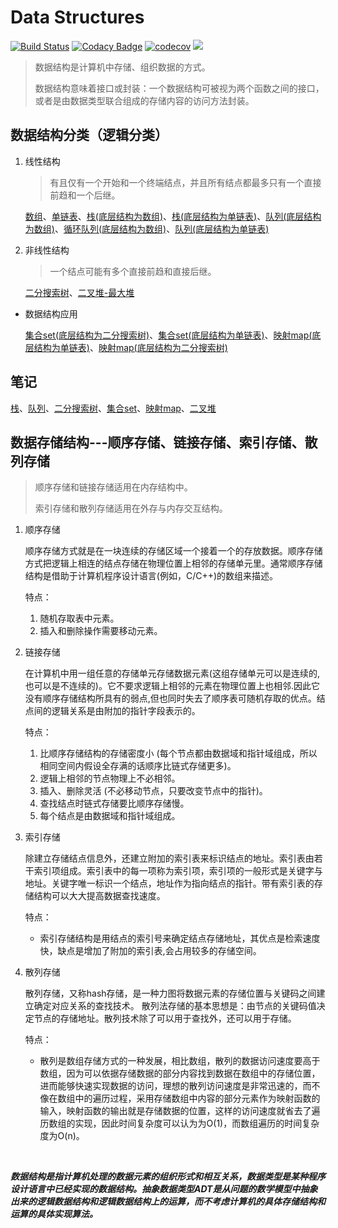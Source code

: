 # Data Structures

[![Build Status](https://travis-ci.org/zwfang/serendipity.svg?branch=master)](https://travis-ci.org/zwfang/serendipity)
[![Codacy Badge](https://api.codacy.com/project/badge/Grade/97bd89b51f684d3a8ebb9b1b93887665)](https://www.codacy.com/app/zwfang/serendipity?utm_source=github.com&amp;utm_medium=referral&amp;utm_content=zwfang/serendipity&amp;utm_campaign=Badge_Grade)
[![codecov](https://codecov.io/gh/zwfang/serendipity/branch/master/graph/badge.svg)](https://codecov.io/gh/zwfang/serendipity)
[![](https://img.shields.io/badge/python-3.7-blue.svg?logo=appveyor&style=flat)](https://img.shields.io/badge/python-3.7-blue.svg?logo=appveyor&style=flat)

 > 数据结构是计算机中存储、组织数据的方式。
 > 
 > 数据结构意味着接口或封装：一个数据结构可被视为两个函数之间的接口，或者是由数据类型联合组成的存储内容的访问方法封装。


## 数据结构分类（逻辑分类）
1. 线性结构
    > 有且仅有一个开始和一个终端结点，并且所有结点都最多只有一个直接前趋和一个后继。 

    [数组](serendipity/linear_structures/array.py)、[单链表](serendipity/linear_structures/singly_linked_list.py)、[栈(底层结构为数组)](serendipity/linear_structures/array_stack.py)、[栈(底层结构为单链表)](serendipity/linear_structures/singly_linked_list_stack.py)、[队列(底层结构为数组)](serendipity/linear_structures/queue.py)、[循环队列(底层结构为数组)](serendipity/linear_structures/loop_queue.py)、[队列(底层结构为单链表)](serendipity/linear_structures/singly_linked_list_queue.py)

2. 非线性结构
    > 一个结点可能有多个直接前趋和直接后继。

    [二分搜索树](serendipity/tree_structures/bst.py)、[二叉堆-最大堆](serendipity/tree_structures/max_heap.py)


*  数据结构应用

    [集合set(底层结构为二分搜索树)](serendipity/set_and_map/bst_set.py)、[集合set(底层结构为单链表)](serendipity/set_and_map/singly_linked_list_set.py)、[映射map(底层结构为单链表)](serendipity/set_and_map/singly_linked_list_map.py)、[映射map(底层结构为二分搜索树)](serendipity/set_and_map/bst_map.py)

## 笔记
[栈](docs/singly_linked_list_stack.md)、[队列](docs/singly_linked_list_queue.md)、[二分搜索树](docs/binary_search_tree.md)、[集合set](docs/set_time_complexity_analyse.md)、[映射map](docs/map_analyse.md)、[二叉堆](docs/max_heap.md)

## 数据存储结构---顺序存储、链接存储、索引存储、散列存储
>  顺序存储和链接存储适用在内存结构中。
> 
> 索引存储和散列存储适用在外存与内存交互结构。
1. 顺序存储

    顺序存储方式就是在一块连续的存储区域一个接着一个的存放数据。顺序存储方式把逻辑上相连的结点存储在物理位置上相邻的存储单元里。通常顺序存储结构是借助于计算机程序设计语言(例如，C/C++)的数组来描述。

    特点：
    1. 随机存取表中元素。
    2. 插入和删除操作需要移动元素。

2. 链接存储

    在计算机中用一组任意的存储单元存储数据元素(这组存储单元可以是连续的,也可以是不连续的)。它不要求逻辑上相邻的元素在物理位置上也相邻.因此它没有顺序存储结构所具有的弱点,但也同时失去了顺序表可随机存取的优点。结点间的逻辑关系是由附加的指针字段表示的。

    特点：
    1. 比顺序存储结构的存储密度小 (每个节点都由数据域和指针域组成，所以相同空间内假设全存满的话顺序比链式存储更多)。 
    2. 逻辑上相邻的节点物理上不必相邻。 
    3. 插入、删除灵活 (不必移动节点，只要改变节点中的指针)。 
    4. 查找结点时链式存储要比顺序存储慢。
    5. 每个结点是由数据域和指针域组成。

3. 索引存储

    除建立存储结点信息外，还建立附加的索引表来标识结点的地址。索引表由若干索引项组成。索引表中的每一项称为索引项，索引项的一般形式是关键字与地址。关键字唯一标识一个结点，地址作为指向结点的指针。带有索引表的存储结构可以大大提高数据查找速度。

    特点：
    * 索引存储结构是用结点的索引号来确定结点存储地址，其优点是检索速度快，缺点是增加了附加的索引表,会占用较多的存储空间。

4. 散列存储

    散列存储，又称hash存储，是一种力图将数据元素的存储位置与关键码之间建立确定对应关系的查找技术。
    散列法存储的基本思想是：由节点的关键码值决定节点的存储地址。散列技术除了可以用于查找外，还可以用于存储。

    特点：
    * 散列是数组存储方式的一种发展，相比数组，散列的数据访问速度要高于数组，因为可以依据存储数据的部分内容找到数据在数组中的存储位置，进而能够快速实现数据的访问，理想的散列访问速度是非常迅速的，而不像在数组中的遍历过程，采用存储数组中内容的部分元素作为映射函数的输入，映射函数的输出就是存储数据的位置，这样的访问速度就省去了遍历数组的实现，因此时间复杂度可以认为为O(1)，而数组遍历的时间复杂度为O(n)。

<br/>

***数据结构是指计算机处理的数据元素的组织形式和相互关系，数据类型是某种程序设计语言中已经实现的数据结构。抽象数据类型ADT是从问题的数学模型中抽象出来的逻辑数据结构和逻辑数据结构上的运算，而不考虑计算机的具体存储结构和运算的具体实现算法。***
